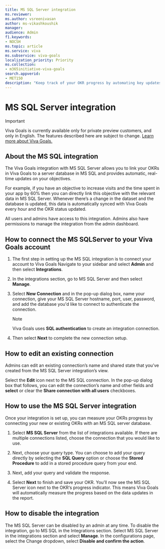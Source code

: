 ```yaml
---
title: MS SQL Server integration
ms.reviewer: 
ms.author: vsreenivasan
author: ms-vikashkoushik
manager: 
audience: Admin
f1.keywords:
- NOCSH
ms.topic: article
ms.service: viva
ms.subservice: viva-goals
localization_priority: Priority
ms.collection:  
- m365initiative-viva-goals  
search.appverid:
- MET150
description: "Keep track of your OKR progress by automating key updates from your MS SQL server database."
---
```


# MS SQL Server integration

> [!IMPORTANT]
> Viva Goals is currently available only for private preview customers, and only in English. The features described here are subject to change. [Learn more about Viva Goals.](https://go.microsoft.com/fwlink/?linkid=2189933)

## About the MS SQL integration

The Viva Goals integration with MS SQL Server allows you to link your OKRs in Viva Goals to a server database in MS SQL and provides automatic, real-time updates on your objectives. 

For example, if you have an objective to increase visits and the time spent in your app by 60% then you can directly link this objective with the relevant data in MS SQL Server. Whenever there’s a change in the dataset and the database is updated, this data is automatically synced with  Viva Goals every hour and the OKR status updated.

All users and admins have access to this integration. Admins also have permissions to manage the integration from the admin dashboard.

## How to connect the MS SQLServer to your Viva Goals account

1. The first step in setting up the MS SQL integration is to connect your account to Viva Goals Navigate to your sidebar and select **Admin** and then select **Integrations**.

2. In the integrations section, go to MS SQL Server and then select **Manage**. 

3. Select **New Connection** and in the pop-up dialog box, name your connection, give your MS SQL Server hostname, port, user, password, and add the database you'd like to connect to authenticate the connection. 

    > [!NOTE]
    > Viva Goals uses **SQL authentication** to create an integration connection.

4. Then select **Next** to complete the new connection setup. 

## How to edit an existing connection

Admins can edit an existing connection’s name and shared state that you’ve created from the MS SQL Server integration’s view. 

Select the **Edit** icon next to the MS SQL connection.  In the pop-up dialog box that follows, you can edit the connection’s name and other fields and **select** or clear the **Share connection with all users** checkboxes.

## How to use the MS SQL Server integration

Once your integration is set up, you can measure your OKRs progress by connecting your new or existing OKRs with an MS SQL server database.  

1. Select **MS SQL Server** from the list of integrations available. If there are multiple connections listed, choose the connection that you would like to use. 

2. Next, choose your query type. You can choose to add your query directly by selecting the **SQL Query** option or choose the **Stored Procedure** to add in a stored procedure query from your end. 

3. Next, add your query and validate the response. 

4. Select **Next** to finish and save your OKR. You’ll now see the MS SQL Server icon next to the OKR‘s progress indicator. This means Viva Goals will automatically measure the progress based on the data updates in the report. 

## How to disable the integration

The MS SQL Server can be disabled by an admin at any time. To disable the integration, go to MS SQL in the Integrations section. Select MS SQL Server in the integrations section and select **Manage**. In the configurations page, select the Change dropdown, select **Disable and confirm the action**. 
